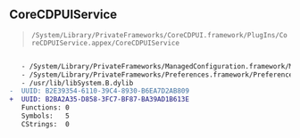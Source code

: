 ## CoreCDPUIService

> `/System/Library/PrivateFrameworks/CoreCDPUI.framework/PlugIns/CoreCDPUIService.appex/CoreCDPUIService`

```diff

   - /System/Library/PrivateFrameworks/ManagedConfiguration.framework/ManagedConfiguration
   - /System/Library/PrivateFrameworks/Preferences.framework/Preferences
   - /usr/lib/libSystem.B.dylib
-  UUID: B2E39354-6110-39C4-8930-B6EA7D2AB809
+  UUID: B2BA2A35-D858-3FC7-BF87-BA39AD1B613E
   Functions: 0
   Symbols:   5
   CStrings:  0

```
